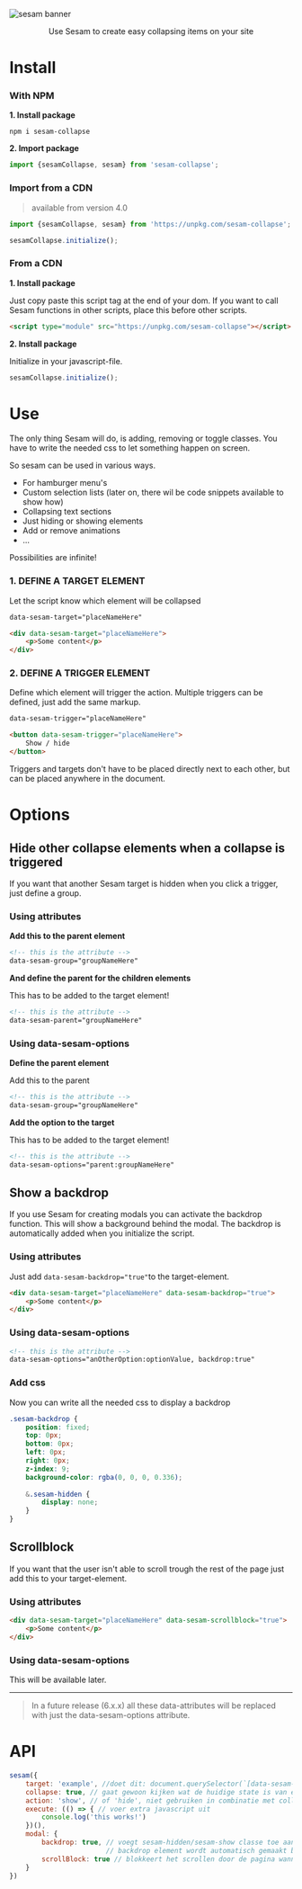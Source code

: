 ![sesam banner](https://res.cloudinary.com/lennertderyck/image/upload/v1585256935/BANNER_SESAM_za3b6v.svg)
<p style="text-align: center;">Use Sesam to create easy collapsing items on your site</p>

# Install
### With NPM

**1. Install package**

```shell
npm i sesam-collapse
```

**2. Import package**

```javascript
import {sesamCollapse, sesam} from 'sesam-collapse';
```

### Import from a CDN
> available from version 4.0
```js
import {sesamCollapse, sesam} from 'https://unpkg.com/sesam-collapse';

sesamCollapse.initialize();
```

### From a CDN
**1. Install package**

Just copy paste this script tag at the end of your dom. If you want to call Sesam functions in other scripts, place this before other scripts.
```html
<script type="module" src="https://unpkg.com/sesam-collapse"></script>
```
**2. Install package**

Initialize in your javascript-file.
```js
sesamCollapse.initialize();
```

# Use
The only thing Sesam will do, is adding, removing or toggle classes. You have to write the needed css to let something happen on screen.

So sesam can be used in various ways.
- For hamburger menu's
- Custom selection lists (later on, there wil be code snippets available to show how)
- Collapsing text sections
- Just hiding or showing elements
- Add or remove animations
- ...

Possibilities are infinite!

### **1. DEFINE A TARGET ELEMENT** 
Let the script know which element will be collapsed

```html
data-sesam-target="placeNameHere"
```

```html
<div data-sesam-target="placeNameHere">
    <p>Some content</p>
</div>
```

### **2. DEFINE A TRIGGER ELEMENT** 
Define which element will trigger the action. Multiple triggers can be defined, just add the same markup.

```html
data-sesam-trigger="placeNameHere"
```

```html
<button data-sesam-trigger="placeNameHere">
    Show / hide
</button>
```

Triggers and targets don't have to be placed directly next to each other, but can be placed anywhere in the document.

# Options
## Hide other collapse elements when a collapse is triggered
If you want that another Sesam target is hidden when you click a trigger, just define a group.

### Using attributes

**Add this to the parent element**
```html
<!-- this is the attribute -->
data-sesam-group="groupNameHere"
```

**And define the parent for the children elements**

This has to be added to the target element!
```html
<!-- this is the attribute -->
data-sesam-parent="groupNameHere"
```

### Using data-sesam-options

**Define the parent element**

Add this to the parent
```html
<!-- this is the attribute -->
data-sesam-group="groupNameHere"
```

**Add the option to the target**

This has to be added to the target element!
```html
<!-- this is the attribute -->
data-sesam-options="parent:groupNameHere"
```

## Show a backdrop

If you use Sesam for creating modals you can activate the backdrop function. This will show a background behind the modal.
The backdrop is automatically added when you initialize the script.

### Using attributes

Just add ```data-sesam-backdrop="true"```to the target-element.
```html
<div data-sesam-target="placeNameHere" data-sesam-backdrop="true">
    <p>Some content</p>
</div>
```

### Using data-sesam-options

```html
<!-- this is the attribute -->
data-sesam-options="anOtherOption:optionValue, backdrop:true"
```

### Add css

Now you can write all the needed css to display a backdrop
```scss
.sesam-backdrop {
    position: fixed;
    top: 0px;
    bottom: 0px;
    left: 0px;
    right: 0px;
    z-index: 9;
    background-color: rgba(0, 0, 0, 0.336);
    
    &.sesam-hidden {
        display: none;
    }
}
```

## Scrollblock

If you want that the user isn't able to scroll trough the rest of the page just add this to your target-element.

### Using attributes

```html
<div data-sesam-target="placeNameHere" data-sesam-scrollblock="true">
    <p>Some content</p>
</div>
```

### Using data-sesam-options
This will be available later.

---

> In a future release (6.x.x) all these data-attributes will be replaced with just the data-sesam-options attribute.

# API
```js
sesam({
    target: 'example', //doet dit: document.querySelector(`[data-sesam-target='${example}']`)
    collapse: true, // gaat gewoon kijken wat de huidige state is van een target en die veranderen
    action: 'show', // of 'hide', niet gebruiken in combinatie met collapse argument
    execute: (() => { // voer extra javascript uit
        console.log('this works!')
    })(),
    modal: {
        backdrop: true, // voegt sesam-hidden/sesam-show classe toe aan het backdrop element, 
                        // backdrop element wordt automatisch gemaakt bij het initialiseren
        scrollBlock: true // blokkeert het scrollen door de pagina wanneer deze modal getoont wordt
    }
})
```
